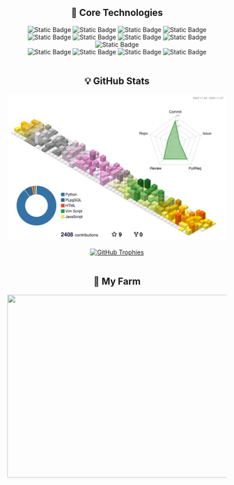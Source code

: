 <div>
  <div align="center">
    <h2>🚀 Core Technologies</h2>
    <div>
      <img alt="Static Badge" src="https://img.shields.io/badge/Python-3776AB?logo=python&logoColor=white&style=flat">
      <img alt="Static Badge" src="https://img.shields.io/badge/PostgreSQL-4169E1?logo=postgresql&logoColor=white&style=flat">
      <img alt="Static Badge" src="https://img.shields.io/badge/MongoDB-47A248?logo=mongodb&logoColor=white&style=flat">
      <img alt="Static Badge" src="https://img.shields.io/badge/Django-092E20?logo=django&logoColor=white&style=flat">
      <br/>
      <img alt="Static Badge" src="https://img.shields.io/badge/Amazon%20Web%20Services-232F3E?logo=amazonwebservices&logoColor=white&style=flat">
      <img alt="Static Badge" src="https://img.shields.io/badge/EC2-FF9900?logo=amazonec2&logoColor=white&style=flat">
      <img alt="Static Badge" src="https://img.shields.io/badge/RDS-527FFF?logo=amazonrds&logoColor=white&style=flat">
      <img alt="Static Badge" src="https://img.shields.io/badge/DocumentDB-C925D1?logo=amazondocumentdb&logoColor=white&style=flat">
      <img alt="Static Badge" src="https://img.shields.io/badge/S3-569A31?logo=amazons3&logoColor=white&style=flat">
      <br/>
      <img alt="Static Badge" src="https://img.shields.io/badge/C-A8B9CC?logo=c&logoColor=white&style=flat">
      <img alt="Static Badge" src="https://img.shields.io/badge/C%2B%2B-00599C?logo=cplusplus&logoColor=white&style=flat">
      <img alt="Static Badge" src="https://img.shields.io/badge/Linux-FCC624?logo=linux&logoColor=black&style=flat">
      <img alt="Static Badge" src="https://img.shields.io/badge/Ubuntu-E95420?logo=ubuntu&logoColor=white&style=flat">
    </div>
  </div>

  <br/>

  <div align="center">
    <h2>💡 GitHub Stats</h2>
    <img src="./profile-3d-contrib/profile-season-animate.svg" />
    <br/>
    <br/>
    <a href="https://github.com/Jiseoup/">
      <img src="https://github-profile-trophy.vercel.app/?username=Jiseoup&theme=onedark" alt="GitHub Trophies" />
    </a>
  </div>

  <br/>

  <div align="center">
    <h2>🏡 My Farm</h2>
    <a href="https://github.com/Jiseoup/">
      <img
        src="https://render.gitanimals.org/farms/Jiseoup"
        width="1280"
        height="420"
      />
    </a>
  </div>
</div>
